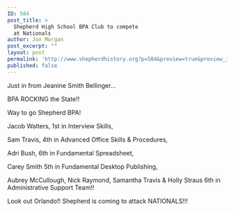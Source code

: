 ```yaml
---
ID: 584
post_title: >
  Shepherd High School BPA Club to compete
  at Nationals
author: Jon Morgan
post_excerpt: ""
layout: post
permalink: 'http://www.shepherdhistory.org?p=584&preview=true&preview_id=584'
published: false
---
```

Just in from Jeanine Smith Bellinger…

BPA ROCKING the State!!

Way to go Shepherd BPA!

Jacob Walters, 1st in Interview Skills,

Sam Travis, 4th in Advanced Office Skills &amp; Procedures,

Adri Bush, 6th in Fundamental Spreadsheet,

Carey Smith 5th in Fundamental Desktop Publishing,

Aubrey McCullough, Nick Raymond, Samantha Travis &amp; Holly Straus 6th in Administrative Support Team!!

Look out Orlando!! Shepherd is coming to attack NATIONALS!!!
